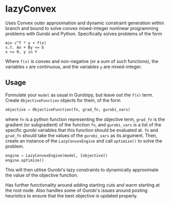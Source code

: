 # lazyConvex
Uses Convex outer approximation and dynamic constraint generation within branch and bound to solve convex mixed-integer nonlinear programming problems with Gurobi and Python.
Specifically solves problems of the form
```
min c^T * y + f(x)
s.t. Ax + By <= b
x >= 0, y in Y
```
Where `f(x)` is convex and non-negative (or a sum of such functions), the variables `x` are continuous, and the variables `y` are mixed-integer.
## Usage
Formulate your ``model`` as usual in Gurobipy, but leave out the `f(x)` term. Create `ObjectiveFunction` objects for them, of the form
```python
objective = ObjectiveFunction(fn, grad_fn, gurobi_vars)
```
where ``fn`` is a python function representing the objective term, ``grad_fn`` is the gradient (or subgradient) of the function ``fn``, and ``gurobi_vars`` is a list of the specific gurobi variables that this function should be evaluated at. ``fn`` and ``grad_fn`` should take the values of the ``gurobi_vars`` as its argument.
Then, create an instance of the ``LazyConvexEngine`` and call ``optimize()`` to solve the problem.
```python
engine = LazyConvexEngine(model, [objective])
engine.optimize()
```
This will then utilise Gurobi's lazy constraints to dynamically approximate the value of the objective function.

Has further functionality around adding starting cuts and warm starting at the root node.
Also handles some of Gurobi's issues around posting heuristics to
ensure that the best objective is updated properly.
